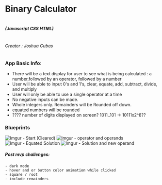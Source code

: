 # Binary Calculator
#
#####  (Javascript CSS HTML)

#
###### Creator : Joshua Cubas
#
#


### App Basic Info:

 - There will be a text display for user to see what is being calculated : a number,followed by an operator, followed by a number
 - User will be able to input 0's and 1's, clear, equate, add, subtract, divide, and multiply
 - User will only be able to use a single operator at a time
 - No negative inputs can be made.
 - Whole integers only. Remainders will be Rounded off down.
 - equated numbers will be rounded
 - ???? number of digits displayed on screen? 1011..101 -> 10111x2^8??



### Blueprints
![Imgur - Start (Cleared)](https://i.imgur.com/)
![Imgur - operator and operands](https://i.imgur.com/)
![Imgur - Equated Solution](https://i.imgur.com/)
![Imgur - Solution and new operand](https://i.imgur.com/)


##### Post mvp challenges:
    - dark mode
    - hover and or button color animation while clicked
    - square / root
    - include remainders









